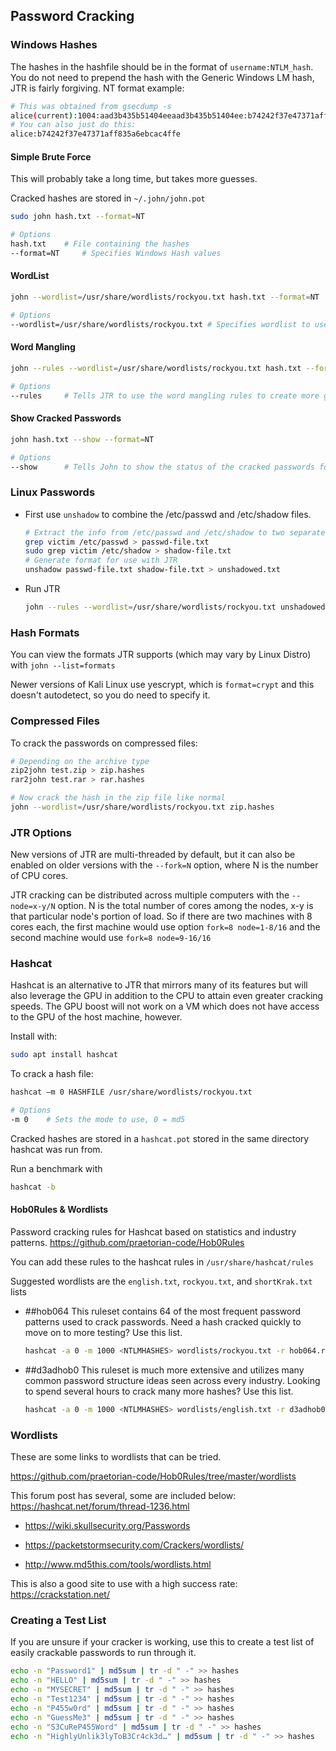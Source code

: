 ## Password Cracking

### Windows Hashes

The hashes in the hashfile should be in the format of `username:NTLM_hash`.  You do not need to prepend the hash with the Generic Windows LM hash, JTR is fairly forgiving.  NT format example:   

```bash
# This was obtained from gsecdump -s
alice(current):1004:aad3b435b51404eeaad3b435b51404ee:b74242f37e47371aff835a6ebcac4ffe:::
# You can also just do this:
alice:b74242f37e47371aff835a6ebcac4ffe
```

#### Simple Brute Force

This will probably take a long time, but takes more guesses.

Cracked hashes are stored in `~/.john/john.pot`

```bash
sudo john hash.txt --format=NT

# Options
hash.txt	# File containing the hashes
--format=NT		# Specifies Windows Hash values
```

#### WordList

```bash
john --wordlist=/usr/share/wordlists/rockyou.txt hash.txt --format=NT

# Options
--wordlist=/usr/share/wordlists/rockyou.txt	# Specifies wordlist to use for password guesses
```

#### Word Mangling

```bash
john --rules --wordlist=/usr/share/wordlists/rockyou.txt hash.txt --format=NT

# Options
--rules		# Tells JTR to use the word mangling rules to create more guesses
```

#### Show Cracked Passwords

```bash
john hash.txt --show --format=NT

# Options
--show		# Tells John to show the status of the cracked passwords for the given hash file, including how many remain to be cracked.
```

### Linux Passwords

- First use `unshadow` to combine the /etc/passwd and /etc/shadow files.

  ```bash
  # Extract the info from /etc/passwd and /etc/shadow to two separate files.  You can filter for specific users.
  grep victim /etc/passwd > passwd-file.txt
  sudo grep victim /etc/shadow > shadow-file.txt
  # Generate format for use with JTR
  unshadow passwd-file.txt shadow-file.txt > unshadowed.txt
  ```

- Run JTR

  ```bash
  john --rules --wordlist=/usr/share/wordlists/rockyou.txt unshadowed.txt
  ```

### Hash Formats

You can view the formats JTR supports (which may vary by Linux Distro) with `john --list=formats`

Newer versions of Kali Linux use yescrypt, which is `format=crypt` and this doesn't autodetect, so you do need to specify it.

### Compressed Files

To crack the passwords on compressed files:

```bash
# Depending on the archive type
zip2john test.zip > zip.hashes
rar2john test.rar > rar.hashes

# Now crack the hash in the zip file like normal
john --wordlist=/usr/share/wordlists/rockyou.txt zip.hashes
```

### JTR Options

New versions of JTR are multi-threaded by default, but it can also be enabled on older versions with the `--fork=N` option, where N is the number of CPU cores.

JTR cracking can be distributed across multiple computers with the `--node=x-y/N` option.  N is the total number of cores among the nodes, x-y is that particular node's portion of load.  So if there are two machines with 8 cores each, the first machine would use option `fork=8 node=1-8/16` and the second machine would use `fork=8 node=9-16/16`

### Hashcat

Hashcat is an alternative to JTR that mirrors many of its features but will also leverage the GPU in addition to the CPU to attain even greater cracking speeds.  The GPU boost will not work on a VM which does not have access to the GPU of the host machine, however.

Install with:

```bash
sudo apt install hashcat
```

To crack a hash file:

```bash
hashcat –m 0 HASHFILE /usr/share/wordlists/rockyou.txt

# Options
-m 0	# Sets the mode to use, 0 = md5
```

Cracked hashes are stored in a `hashcat.pot` stored in the same directory hashcat was run from.

Run a benchmark with

```bash
hashcat -b
```

#### Hob0Rules & Wordlists

Password cracking rules for Hashcat based on statistics and industry patterns.  https://github.com/praetorian-code/Hob0Rules

You can add these rules to the hashcat rules in `/usr/share/hashcat/rules`

Suggested wordlists are the `english.txt`, `rockyou.txt`, and `shortKrak.txt` lists

- \##hob064 This ruleset contains 64 of the most frequent password patterns used to  crack passwords. Need a hash cracked quickly to move on to more testing? Use this list.

  ```bash
  hashcat -a 0 -m 1000 <NTLMHASHES> wordlists/rockyou.txt -r hob064.rule -o cracked.txt
  ```

- \##d3adhob0 This ruleset is much more extensive and utilizes many common password  structure ideas seen across every industry. Looking to spend several  hours to crack many more hashes? Use this list.

  ```bash
  hashcat -a 0 -m 1000 <NTLMHASHES> wordlists/english.txt -r d3adhob0.rule -o cracked.txt
  ```


### Wordlists


These are some links to wordlists that can be tried.

https://github.com/praetorian-code/Hob0Rules/tree/master/wordlists

This forum post has several, some are included below:  https://hashcat.net/forum/thread-1236.html

- https://wiki.skullsecurity.org/Passwords
- https://packetstormsecurity.com/Crackers/wordlists/

- http://www.md5this.com/tools/wordlists.html

This is also a good site to use with a high success rate:  https://crackstation.net/

### Creating a Test List

If you are unsure if your cracker is working, use this to create a test list of easily crackable passwords to run through it.

```bash
echo -n "Password1" | md5sum | tr -d " -" >> hashes
echo -n "HELLO" | md5sum | tr -d " -" >> hashes
echo -n "MYSECRET" | md5sum | tr -d " -" >> hashes
echo -n "Test1234" | md5sum | tr -d " -" >> hashes
echo -n "P455w0rd" | md5sum | tr -d " -" >> hashes
echo -n "GuessMe3" | md5sum | tr -d " -" >> hashes
echo -n "S3CuReP455Word" | md5sum | tr -d " -" >> hashes
echo -n "HighlyUnlik3lyToB3Cr4ck3d…" | md5sum | tr -d " -" >> hashes
```

